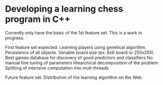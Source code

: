 # Developing a learning chess program in C++

Currently only have the basic of the 1st feature set.
This is a work in progress.

First feature set expected:
  Learning players using genetical algorithm.
  Persistence of all objects.
  Variable board size (ex: 6x6 board or 255x255).
  Best games database for discovery of good predictors and classifiers
  No manual fine tuning of parameters
  Hiearchical decomposition of the problem
  Splitting of intensive computation into mult-threads
  
Future feature set:
  Distribution of the learning algorithm on the Web
  

